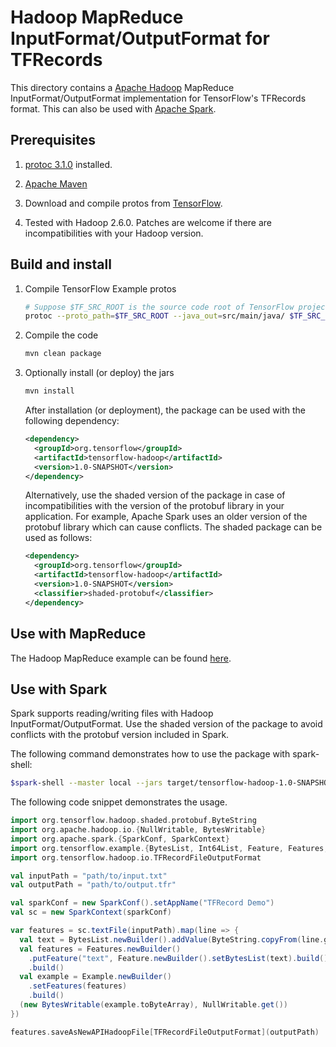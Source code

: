 # Hadoop MapReduce InputFormat/OutputFormat for TFRecords

This directory contains a [Apache Hadoop](http://hadoop.apache.org/) MapReduce
InputFormat/OutputFormat implementation for TensorFlow's TFRecords format.
This can also be used with [Apache Spark](http://spark.apache.org/).

## Prerequisites

1. [protoc 3.1.0](https://developers.google.com/protocol-buffers/)
installed.

2. [Apache Maven](https://maven.apache.org/)

3. Download and compile protos from [TensorFlow](https://github.com/tensorflow/tensorflow).

4. Tested with Hadoop 2.6.0. Patches are welcome if there are incompatibilities
   with your Hadoop version.

## Build and install

1. Compile TensorFlow Example protos

    ```sh
    # Suppose $TF_SRC_ROOT is the source code root of TensorFlow project
    protoc --proto_path=$TF_SRC_ROOT --java_out=src/main/java/ $TF_SRC_ROOT/tensorflow/core/example/{example,feature}.proto
    ```

2. Compile the code

    ```sh
    mvn clean package
    ```

3. Optionally install (or deploy) the jars

    ```sh
    mvn install
    ```

    After installation (or deployment), the package can be used with the following dependency:

    ```xml
    <dependency>
      <groupId>org.tensorflow</groupId>
      <artifactId>tensorflow-hadoop</artifactId>
      <version>1.0-SNAPSHOT</version>
    </dependency>
    ```

    Alternatively, use the shaded version of the package in case of incompatibilities with the version
    of the protobuf library in your application. For example, Apache Spark uses an older version of the
    protobuf library which can cause conflicts. The shaded package can be used as follows:

    ```xml
    <dependency>
      <groupId>org.tensorflow</groupId>
      <artifactId>tensorflow-hadoop</artifactId>
      <version>1.0-SNAPSHOT</version>
      <classifier>shaded-protobuf</classifier>
    </dependency>
    ```

## Use with MapReduce
The Hadoop MapReduce example can be found [here](src/main/java/org/tensorflow/hadoop/example/TFRecordFileMRExample.java).

## Use with Spark
Spark supports reading/writing files with Hadoop InputFormat/OutputFormat. Use the shaded version of the
package to avoid conflicts with the protobuf version included in Spark.

The following command demonstrates how to use the package with spark-shell:

```bash
$spark-shell --master local --jars target/tensorflow-hadoop-1.0-SNAPSHOT-shaded-protobuf.jar
```


The following code snippet demonstrates the usage.

```scala
import org.tensorflow.hadoop.shaded.protobuf.ByteString
import org.apache.hadoop.io.{NullWritable, BytesWritable}
import org.apache.spark.{SparkConf, SparkContext}
import org.tensorflow.example.{BytesList, Int64List, Feature, Features, Example}
import org.tensorflow.hadoop.io.TFRecordFileOutputFormat

val inputPath = "path/to/input.txt"
val outputPath = "path/to/output.tfr"

val sparkConf = new SparkConf().setAppName("TFRecord Demo")
val sc = new SparkContext(sparkConf)

var features = sc.textFile(inputPath).map(line => {
  val text = BytesList.newBuilder().addValue(ByteString.copyFrom(line.getBytes)).build()
  val features = Features.newBuilder()
    .putFeature("text", Feature.newBuilder().setBytesList(text).build())
    .build()
  val example = Example.newBuilder()
    .setFeatures(features)
    .build()
  (new BytesWritable(example.toByteArray), NullWritable.get())
})

features.saveAsNewAPIHadoopFile[TFRecordFileOutputFormat](outputPath)
```
